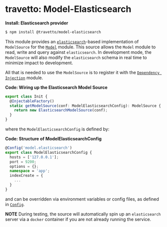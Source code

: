 travetto: Model-Elasticsearch
===


**Install: Elasticsearch provider**
```bash
$ npm install @travetto/model-elasticsearch
```


This module provides an [`elasticsearch`](https://elastic.co)-based implementation of `ModelSource` for the [`Model`](https://github.com/travetto/travetto/tree/master/module/model) module.  This source allows the `Model` module to read, write and query against `elasticsearch`. In development mode, the `ModelSource` will also modify the `elasticsearch` schema in real time to minimize impact to development.  

All that is needed to use the `ModelSource` is to register it with the [`Dependency Injection`](https://github.com/travetto/travetto/tree/master/module/di) module.

**Code: Wiring up the Elasticsearch Model Source**
```typescript
export class Init {
  @InjectableFactory()
  static getModelSource(conf: ModelElasticsearchConfig): ModelSource {
    return new ElasticsearchModelSource(conf);
  }
}
```

where the `ModelElasticsearchConfig` is defined by:

**Code: Structure of ModelElasticsearchConfig**
```typescript
@Config('model.elasticsearch')
export class ModelElasticsearchConfig {
  hosts = ['127.0.0.1'];
  port = 9200;
  options = {};
  namespace = 'app';
  indexCreate = {
    ...
  }
}
```

and can be overridden via environment variables or config files, as defined in [`Config`](https://github.com/travetto/travetto/tree/master/module/config).

**NOTE** During testing, the source will automatically spin up an `elasticsearch` server via a `docker` container if you are not already running the service.